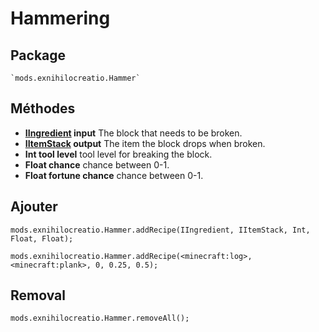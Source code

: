 # Hammering

## Package
```zenscirpt
`mods.exnihilocreatio.Hammer`
```

## Méthodes

- **[IIngredient](/Vanilla/Variable_Types/IIngredient/) input** The block that needs to be broken.
- **[IItemStack](/Vanilla/Items/IItemStack/) output** The item the block drops when broken.
- **Int tool level** tool level for breaking the block.
- **Float chance** chance between 0-1.
- **Float fortune chance** chance between 0-1.

## Ajouter

```zenscript
mods.exnihilocreatio.Hammer.addRecipe(IIngredient, IItemStack, Int, Float, Float);

mods.exnihilocreatio.Hammer.addRecipe(<minecraft:log>, <minecraft:plank>, 0, 0.25, 0.5);
```

## Removal

```zenscript
mods.exnihilocreatio.Hammer.removeAll();
```
